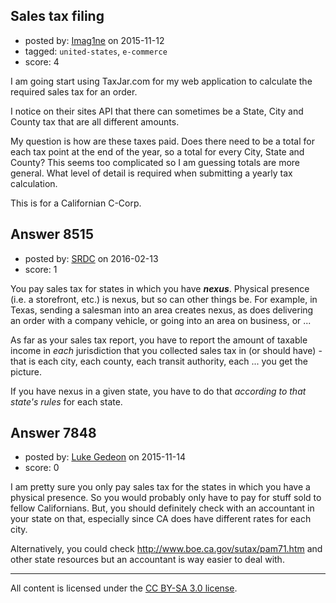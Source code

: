 ## Sales tax filing

- posted by: [Imag1ne](https://stackexchange.com/users/7286940/imag1ne) on 2015-11-12
- tagged: `united-states`, `e-commerce`
- score: 4

I am going start using TaxJar.com for my web application to calculate the required sales tax for an order.

I notice on their sites API that there can sometimes be a State, City and County tax that are all different amounts.

My question is how are these taxes paid. Does there need to be a total for each tax point at the end of the year, so a total for every City, State and County? This seems too complicated so I am guessing totals are more general. What level of detail is required when submitting a yearly tax calculation.

This is for a Californian C-Corp.


## Answer 8515

- posted by: [SRDC](https://stackexchange.com/users/5438059/srdc) on 2016-02-13
- score: 1

You pay sales tax for states in which you have ***nexus***. Physical presence (i.e. a storefront, etc.) is nexus, but so can other things be. For example, in Texas, sending a salesman into an area creates nexus, as does delivering an order with a company vehicle, or going into an area on business, or ...

As far as your sales tax report, you have to report the amount of taxable income in *each* jurisdiction that you collected sales tax in (or should have) - that is each city, each county, each transit authority, each ... you get the picture.

If you have nexus in a given state, you have to do that *according to that state's rules* for each state.


## Answer 7848

- posted by: [Luke Gedeon](https://stackexchange.com/users/1119600/luke-gedeon) on 2015-11-14
- score: 0

I am pretty sure you only pay sales tax for the states in which you have a physical presence. So you would probably only have to pay for stuff sold to fellow Californians. But, you should definitely check with an accountant in your state on that, especially since CA does have different rates for each city.

Alternatively, you could check http://www.boe.ca.gov/sutax/pam71.htm and other state resources but an accountant is way easier to deal with.



---

All content is licensed under the [CC BY-SA 3.0 license](https://creativecommons.org/licenses/by-sa/3.0/).
